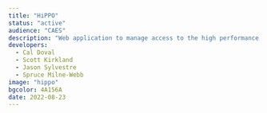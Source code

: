 ```yaml
---
title: "HiPPO"
status: "active"
audience: "CAES"
description: "Web application to manage access to the high performance computing clusters."
developers:
  - Cal Doval
  - Scott Kirkland
  - Jason Sylvestre
  - Spruce Milne-Webb
image: "hippo"
bgcolor: 4A156A
date: 2022-08-23
---
```

